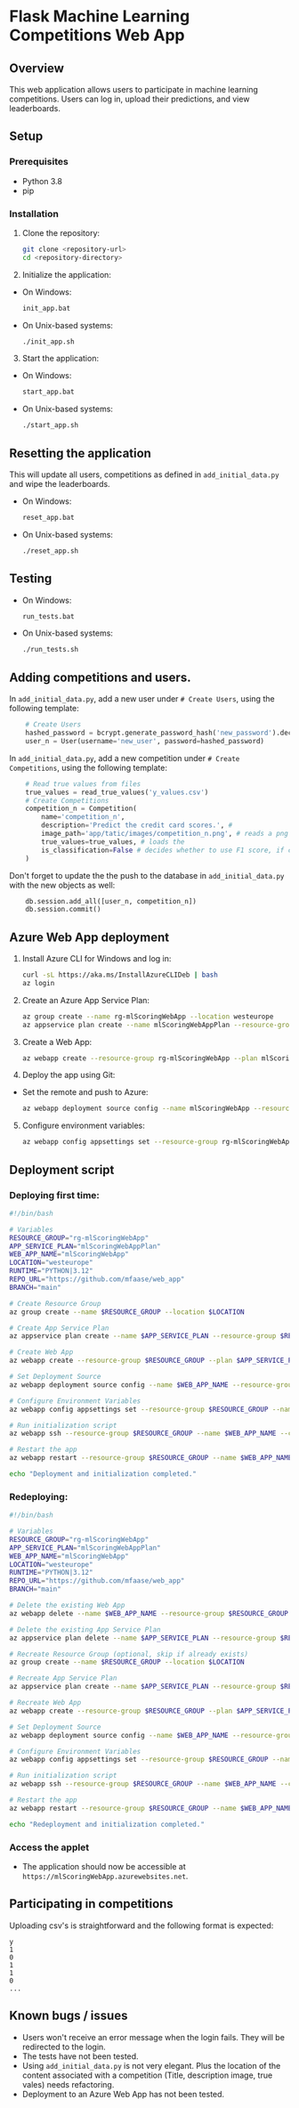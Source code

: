 # Flask Machine Learning Competitions Web App

## Overview
This web application allows users to participate in machine learning competitions. Users can log in, upload their predictions, and view leaderboards.

## Setup

### Prerequisites
- Python 3.8
- pip

### Installation
1. Clone the repository:
   ```bash
   git clone <repository-url>
   cd <repository-directory>
   ```

2. Initialize the application:
- On Windows:
    ```cmd
    init_app.bat
    ```
- On Unix-based systems:
    ```bash
    ./init_app.sh
    ```

3. Start the application:
- On Windows:
    ```cmd
    start_app.bat
    ```
- On Unix-based systems:
    ```bash
    ./start_app.sh
    ```

## Resetting the application
This will update all users, competitions as defined in `add_initial_data.py` and wipe the leaderboards.
- On Windows:
    ```cmd
    reset_app.bat
    ```
- On Unix-based systems:
    ```bash
    ./reset_app.sh
    ```

## Testing
- On Windows:
    ```cmd
    run_tests.bat
    ```
- On Unix-based systems:
    ```bash
    ./run_tests.sh
    ```

## Adding competitions and users.
In `add_initial_data.py`, add a new user under `# Create Users`, using the following template:

```python
    # Create Users
    hashed_password = bcrypt.generate_password_hash('new_password').decode('utf-8')
    user_n = User(username='new_user', password=hashed_password)
```

In `add_initial_data.py`, add a new competition under `# Create Competitions`, using the following template:

```python
    # Read true values from files
    true_values = read_true_values('y_values.csv') 
    # Create Competitions
    competition_n = Competition(
        name='competition_n',
        description='Predict the credit card scores.', #
        image_path='app/tatic/images/competition_n.png', # reads a png belonging to the competition
        true_values=true_values, # loads the 
        is_classification=False # decides whether to use F1 score, if classification or MSE if regression
    )
```

Don't forget to update the the push to the database in `add_initial_data.py` with the new objects as well:
```python
    db.session.add_all([user_n, competition_n])
    db.session.commit()
```

## Azure Web App deployment
1. Install Azure CLI for Windows and log in:
    ```bash
    curl -sL https://aka.ms/InstallAzureCLIDeb | bash
    az login
    ```
2. Create an Azure App Service Plan:
    ```bash
    az group create --name rg-mlScoringWebApp --location westeurope
    az appservice plan create --name mlScoringWebAppPlan --resource-group rg-mlScoringWebApp --sku B2 --is-linux
    ```  
3. Create a Web App:
    ```bash
    az webapp create --resource-group rg-mlScoringWebApp --plan mlScoringWebAppPlan --name mlScoringWebApp --runtime "PYTHON|3.12"
    ```  
4. Deploy the app using Git:
- Set the remote and push to Azure:
    ```bash
    az webapp deployment source config --name mlScoringWebApp --resource-group rg-mlScoringWebApp --repo-url https://github.com/mfaase/web_app --branch main --manual-integration
    ```  
5. Configure environment variables:
    ```bash
    az webapp config appsettings set --resource-group rg-mlScoringWebApp --name mlScoringWebApp --settings FLASK_APP=run.py FLASK_ENV=production
    ```  



## Deployment script

### Deploying first time:

```bash
#!/bin/bash

# Variables
RESOURCE_GROUP="rg-mlScoringWebApp"
APP_SERVICE_PLAN="mlScoringWebAppPlan"
WEB_APP_NAME="mlScoringWebApp"
LOCATION="westeurope"
RUNTIME="PYTHON|3.12"
REPO_URL="https://github.com/mfaase/web_app"
BRANCH="main"

# Create Resource Group
az group create --name $RESOURCE_GROUP --location $LOCATION

# Create App Service Plan
az appservice plan create --name $APP_SERVICE_PLAN --resource-group $RESOURCE_GROUP --sku B2 --is-linux

# Create Web App
az webapp create --resource-group $RESOURCE_GROUP --plan $APP_SERVICE_PLAN --name $WEB_APP_NAME --runtime $RUNTIME

# Set Deployment Source
az webapp deployment source config --name $WEB_APP_NAME --resource-group $RESOURCE_GROUP --repo-url $REPO_URL --branch $BRANCH --manual-integration

# Configure Environment Variables
az webapp config appsettings set --resource-group $RESOURCE_GROUP --name $WEB_APP_NAME --settings FLASK_APP=run.py FLASK_ENV=production

# Run initialization script
az webapp ssh --resource-group $RESOURCE_GROUP --name $WEB_APP_NAME --command "./init_app.sh && python add_initial_data.py"

# Restart the app
az webapp restart --resource-group $RESOURCE_GROUP --name $WEB_APP_NAME

echo "Deployment and initialization completed."

```

### Redeploying:

```bash
#!/bin/bash

# Variables
RESOURCE_GROUP="rg-mlScoringWebApp"
APP_SERVICE_PLAN="mlScoringWebAppPlan"
WEB_APP_NAME="mlScoringWebApp"
LOCATION="westeurope"
RUNTIME="PYTHON|3.12"
REPO_URL="https://github.com/mfaase/web_app"
BRANCH="main"

# Delete the existing Web App
az webapp delete --name $WEB_APP_NAME --resource-group $RESOURCE_GROUP

# Delete the existing App Service Plan
az appservice plan delete --name $APP_SERVICE_PLAN --resource-group $RESOURCE_GROUP --yes

# Recreate Resource Group (optional, skip if already exists)
az group create --name $RESOURCE_GROUP --location $LOCATION

# Recreate App Service Plan
az appservice plan create --name $APP_SERVICE_PLAN --resource-group $RESOURCE_GROUP --sku B2 --is-linux

# Recreate Web App
az webapp create --resource-group $RESOURCE_GROUP --plan $APP_SERVICE_PLAN --name $WEB_APP_NAME --runtime $RUNTIME

# Set Deployment Source
az webapp deployment source config --name $WEB_APP_NAME --resource-group $RESOURCE_GROUP --repo-url $REPO_URL --branch $BRANCH --manual-integration

# Configure Environment Variables
az webapp config appsettings set --resource-group $RESOURCE_GROUP --name $WEB_APP_NAME --settings FLASK_APP=run.py FLASK_ENV=production

# Run initialization script
az webapp ssh --resource-group $RESOURCE_GROUP --name $WEB_APP_NAME --command "./init_app.sh && python add_initial_data.py"

# Restart the app
az webapp restart --resource-group $RESOURCE_GROUP --name $WEB_APP_NAME

echo "Redeployment and initialization completed."
```



### Access the applet
- The application should now be accessible at `https://mlScoringWebApp.azurewebsites.net`.


## Participating in competitions
Uploading csv's is straightforward and the following format is expected:
```
y
1
0
1
1
0
...
```
## Known bugs / issues
- Users won't receive an error message when the login fails. They will be redirected to the login.
- The tests have not been tested.
- Using `add_initial_data.py` is not very elegant. Plus the location of the content associated with  a competition (Title, description image, true vales) needs refactoring.
- Deployment to an Azure Web App has not been tested.

